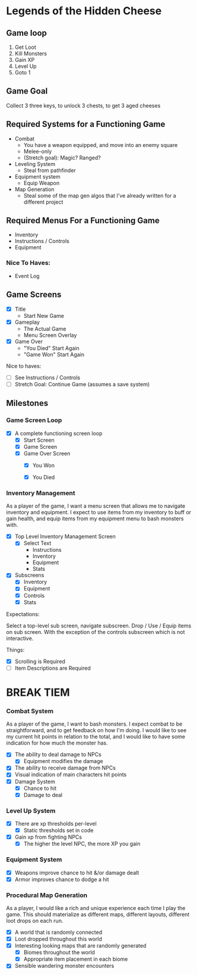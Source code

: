 # Legends of the Hidden Cheese

## Game loop
1. Get Loot
2. Kill Monsters
3. Gain XP
4. Level Up
5. Goto 1

## Game Goal

Collect 3 three keys, to unlock 3 chests, to get 3 aged cheeses

## Required Systems for a Functioning Game

* Combat
  * You have a weapon equipped, and move into an enemy square
  * Melee-only
  * (Stretch goal): Magic? Ranged?
* Leveling System
  * Steal from pathfinder
* Equipment system
  * Equip Weapon
* Map Generation
  * Steal some of the map gen algos that I've already written for a different project
## Required Menus For a Functioning Game

* Inventory
* Instructions / Controls
* Equipment

### Nice To Haves:

* Event Log

## Game Screens

- [x] Title
  - Start New Game
- [x] Gameplay
    - The Actual Game
    - Menu Screen Overlay
- [x] Game Over
    - "You Died" Start Again
    - "Game Won" Start Again

Nice to haves:

- [ ] See Instructions / Controls
- [ ] Stretch Goal: Continue Game (assumes a save system)

## Milestones

### Game Screen Loop

- [x] A complete functioning screen loop
  - [x] Start Screen
  - [x] Game Screen
  - [x] Game Over Screen
    - [x] You Won
    - [x] You Died


### Inventory Management

As a player of the game, I want a menu screen that allows me to navigate inventory and equipment.
I expect to use items from my inventory to buff or gain health, and equip items from my equipment menu
to bash monsters with.

- [x] Top Level Inventory Management Screen
  - [x] Select Text
    - Instructions
    - Inventory
    - Equipment
    - Stats
- [x] Subscreens
  - [x] Inventory
  - [x] Equipment
  - [x] Controls
  - [x] Stats

Expectations:

Select a top-level sub screen, navigate subscreen. Drop / Use / Equip items on sub screen. With the
exception of the controls subscreen which is not interactive.

Things:
- [x] Scrolling is Required
- [ ] Item Descriptions are Required

# BREAK TIEM 
### Combat System

As a player of the game, I want to bash monsters. I expect combat to be straightforward, and to get feedback
on how I'm doing. I would like to see my current hit points in relation to the total, and I would
like to have some indication for how much the monster has.

- [x] The ability to deal damage to NPCs
  - [x] Equipment modifies the damage
- [x] The ability to receive damage from NPCs
- [x] Visual indication of main characters hit points
- [x] Damage System
  - [x] Chance to hit
  - [x] Damage to deal

### Level Up System

- [x] There are xp thresholds per-level
  - [x] Static thresholds set in code
- [x] Gain xp from fighting NPCs
  - [x] The higher the level NPC, the more XP you gain

### Equipment System

- [x] Weapons improve chance to hit &/or damage dealt
- [x] Armor improves chance to dodge a hit

### Procedural Map Generation

As a player, I would like a rich and unique experience each time I play the game. This should materialize
as different maps, different layouts, different loot drops on each run.

- [x] A world that is randomly connected
- [x] Loot dropped throughout this world
- [x] Interesting looking maps that are randomly generated
  - [x] Biomes throughout the world
  - [x] Appropriate item placement in each biome
- [x] Sensible wandering monster encounters